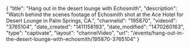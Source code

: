 {
    "title": "Hang out in the desert lounge with Echosmith",
    "description": "Watch behind the scenes footage of Echosmith shot at the Ace Hotel for Desert Lounge in Palm Springs, CA.",
    "channelid": "195870",
    "videoid": "3765104",
    "date_created": "1411158193",
    "date_modified": "1470260163",
    "type": "captivate",
    "layout": "channelVideo",
    "url": "\/events\/hang-out-in-the-desert-lounge-with-echosmith\/195870-3765104"
}
